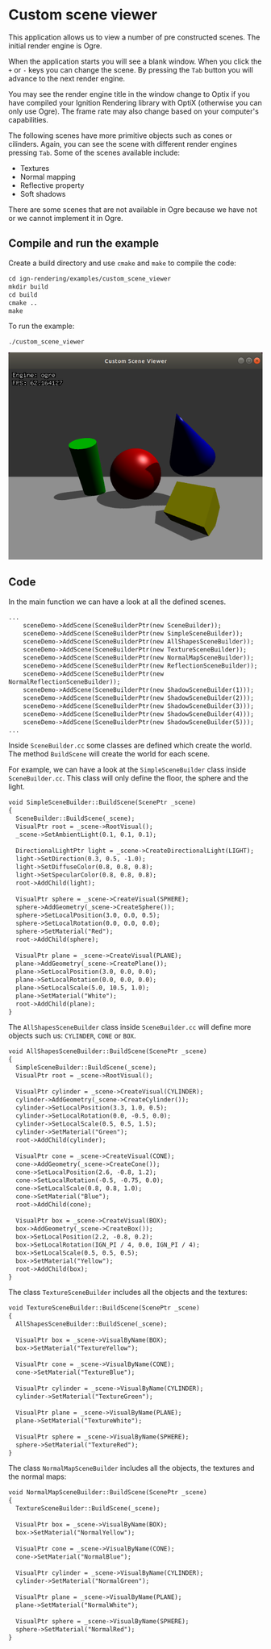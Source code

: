 # Custom scene viewer

This application allows us to view a number of pre constructed scenes. 
The initial render engine is Ogre. 

When the application starts you will see a blank window.
When you click the `+` or `-` keys you can change the scene. 
By pressing the `Tab` button you will advance to the next render engine.
 
You may see the render engine title in the window change to Optix if you have compiled your Ignition Rendering library with OptiX (otherwise you can only use Ogre). 
The frame rate may also change based on your computer's capabilities.

The following scenes have more primitive objects such as cones or cilinders. Again, you can see the scene with different render engines pressing `Tab`.
Some of the scenes available include:

 - Textures
 - Normal mapping
 - Reflective property
 - Soft shadows

There are some scenes that are not available in Ogre because we have not or we cannot implement it in Ogre.

## Compile and run the example

Create a build directory and use `cmake` and `make` to compile the code:

```{.sh}
cd ign-rendering/examples/custom_scene_viewer
mkdir build
cd build
cmake ..
make
```

To run the example:

```{.sh}
./custom_scene_viewer
```

![](img/custom_scene_viewer.png)

## Code

In the main function we can have a look at all the defined scenes.

```{.cpp}
...
    sceneDemo->AddScene(SceneBuilderPtr(new SceneBuilder));
    sceneDemo->AddScene(SceneBuilderPtr(new SimpleSceneBuilder));
    sceneDemo->AddScene(SceneBuilderPtr(new AllShapesSceneBuilder));
    sceneDemo->AddScene(SceneBuilderPtr(new TextureSceneBuilder));
    sceneDemo->AddScene(SceneBuilderPtr(new NormalMapSceneBuilder));
    sceneDemo->AddScene(SceneBuilderPtr(new ReflectionSceneBuilder));
    sceneDemo->AddScene(SceneBuilderPtr(new NormalReflectionSceneBuilder));
    sceneDemo->AddScene(SceneBuilderPtr(new ShadowSceneBuilder(1)));
    sceneDemo->AddScene(SceneBuilderPtr(new ShadowSceneBuilder(2)));
    sceneDemo->AddScene(SceneBuilderPtr(new ShadowSceneBuilder(3)));
    sceneDemo->AddScene(SceneBuilderPtr(new ShadowSceneBuilder(4)));
    sceneDemo->AddScene(SceneBuilderPtr(new ShadowSceneBuilder(5)));
...
```

Inside `SceneBuilder.cc` some classes are defined which create the world. The method `BuildScene` will create the world for each scene.

For example, we can have a look at the `SimpleSceneBuilder` class inside `SceneBuilder.cc`. This class will only define the floor, the sphere and the light.

```{.cpp}
void SimpleSceneBuilder::BuildScene(ScenePtr _scene)
{
  SceneBuilder::BuildScene(_scene);
  VisualPtr root = _scene->RootVisual();
  _scene->SetAmbientLight(0.1, 0.1, 0.1);

  DirectionalLightPtr light = _scene->CreateDirectionalLight(LIGHT);
  light->SetDirection(0.3, 0.5, -1.0);
  light->SetDiffuseColor(0.8, 0.8, 0.8);
  light->SetSpecularColor(0.8, 0.8, 0.8);
  root->AddChild(light);

  VisualPtr sphere = _scene->CreateVisual(SPHERE);
  sphere->AddGeometry(_scene->CreateSphere());
  sphere->SetLocalPosition(3.0, 0.0, 0.5);
  sphere->SetLocalRotation(0.0, 0.0, 0.0);
  sphere->SetMaterial("Red");
  root->AddChild(sphere);

  VisualPtr plane = _scene->CreateVisual(PLANE);
  plane->AddGeometry(_scene->CreatePlane());
  plane->SetLocalPosition(3.0, 0.0, 0.0);
  plane->SetLocalRotation(0.0, 0.0, 0.0);
  plane->SetLocalScale(5.0, 10.5, 1.0);
  plane->SetMaterial("White");
  root->AddChild(plane);
}
```

The `AllShapesSceneBuilder` class inside `SceneBuilder.cc` will define more objects such us: `CYLINDER`, `CONE` or `BOX`.

```{.cpp}
void AllShapesSceneBuilder::BuildScene(ScenePtr _scene)
{
  SimpleSceneBuilder::BuildScene(_scene);
  VisualPtr root = _scene->RootVisual();

  VisualPtr cylinder = _scene->CreateVisual(CYLINDER);
  cylinder->AddGeometry(_scene->CreateCylinder());
  cylinder->SetLocalPosition(3.3, 1.0, 0.5);
  cylinder->SetLocalRotation(0.0, -0.5, 0.0);
  cylinder->SetLocalScale(0.5, 0.5, 1.5);
  cylinder->SetMaterial("Green");
  root->AddChild(cylinder);

  VisualPtr cone = _scene->CreateVisual(CONE);
  cone->AddGeometry(_scene->CreateCone());
  cone->SetLocalPosition(2.6, -0.8, 1.2);
  cone->SetLocalRotation(-0.5, -0.75, 0.0);
  cone->SetLocalScale(0.8, 0.8, 1.0);
  cone->SetMaterial("Blue");
  root->AddChild(cone);

  VisualPtr box = _scene->CreateVisual(BOX);
  box->AddGeometry(_scene->CreateBox());
  box->SetLocalPosition(2.2, -0.8, 0.2);
  box->SetLocalRotation(IGN_PI / 4, 0.0, IGN_PI / 4);
  box->SetLocalScale(0.5, 0.5, 0.5);
  box->SetMaterial("Yellow");
  root->AddChild(box);
}
```

The class `TextureSceneBuilder` includes all the objects and the textures:

```{.cpp}
void TextureSceneBuilder::BuildScene(ScenePtr _scene)
{
  AllShapesSceneBuilder::BuildScene(_scene);

  VisualPtr box = _scene->VisualByName(BOX);
  box->SetMaterial("TextureYellow");

  VisualPtr cone = _scene->VisualByName(CONE);
  cone->SetMaterial("TextureBlue");

  VisualPtr cylinder = _scene->VisualByName(CYLINDER);
  cylinder->SetMaterial("TextureGreen");

  VisualPtr plane = _scene->VisualByName(PLANE);
  plane->SetMaterial("TextureWhite");

  VisualPtr sphere = _scene->VisualByName(SPHERE);
  sphere->SetMaterial("TextureRed");
}
```

The class `NormalMapSceneBuilder` includes all the objects, the textures and the normal maps:

```{.cpp}
void NormalMapSceneBuilder::BuildScene(ScenePtr _scene)
{
  TextureSceneBuilder::BuildScene(_scene);

  VisualPtr box = _scene->VisualByName(BOX);
  box->SetMaterial("NormalYellow");

  VisualPtr cone = _scene->VisualByName(CONE);
  cone->SetMaterial("NormalBlue");

  VisualPtr cylinder = _scene->VisualByName(CYLINDER);
  cylinder->SetMaterial("NormalGreen");

  VisualPtr plane = _scene->VisualByName(PLANE);
  plane->SetMaterial("NormalWhite");

  VisualPtr sphere = _scene->VisualByName(SPHERE);
  sphere->SetMaterial("NormalRed");
}
```
